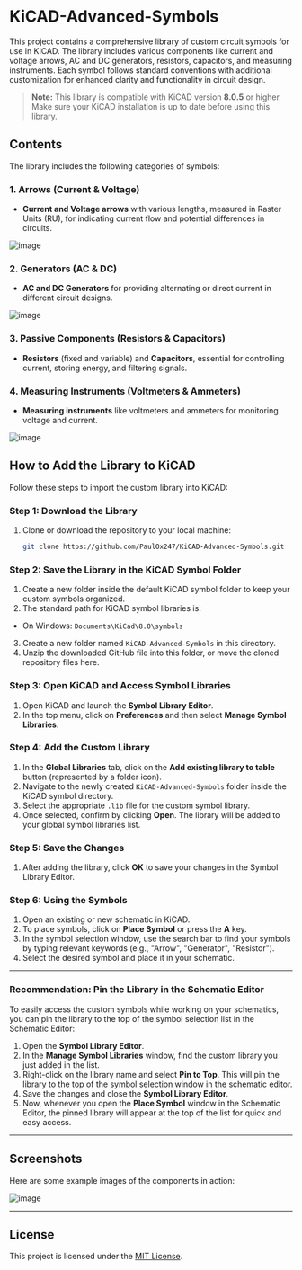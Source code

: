# KiCAD-Advanced-Symbols

This project contains a comprehensive library of custom circuit symbols for use in KiCAD. The library includes various components like current and voltage arrows, AC and DC generators, resistors, capacitors, and measuring instruments. Each symbol follows standard conventions with additional customization for enhanced clarity and functionality in circuit design.

> **Note:** This library is compatible with KiCAD version **8.0.5** or higher. Make sure your KiCAD installation is up to date before using this library.

## Contents

The library includes the following categories of symbols:

### 1. Arrows (Current & Voltage)
- **Current and Voltage arrows** with various lengths, measured in Raster Units (RU), for indicating current flow and potential differences in circuits.

![image](https://github.com/user-attachments/assets/a629d48e-b4fb-4bc6-b0e7-4f7a162f6d39)

### 2. Generators (AC & DC)
- **AC and DC Generators** for providing alternating or direct current in different circuit designs.

![image](https://github.com/user-attachments/assets/22aa7aa6-e324-4932-b8ba-edb72365529b)

### 3. Passive Components (Resistors & Capacitors)
- **Resistors** (fixed and variable) and **Capacitors**, essential for controlling current, storing energy, and filtering signals.

### 4. Measuring Instruments (Voltmeters & Ammeters)
- **Measuring instruments** like voltmeters and ammeters for monitoring voltage and current.

![image](https://github.com/user-attachments/assets/76bbb5d0-30d4-4e99-acc5-098461ee6442)


## How to Add the Library to KiCAD

Follow these steps to import the custom library into KiCAD:

### Step 1: Download the Library
1. Clone or download the repository to your local machine:
   ```bash
   git clone https://github.com/PaulOx247/KiCAD-Advanced-Symbols.git
	```

### Step 2: Save the Library in the KiCAD Symbol Folder
1. Create a new folder inside the default KiCAD symbol folder to keep your custom symbols organized.
2. The standard path for KiCAD symbol libraries is:
- On Windows: `Documents\KiCad\8.0\symbols`
3. Create a new folder named `KiCAD-Advanced-Symbols` in this directory.
4. Unzip the downloaded GitHub file into this folder, or move the cloned repository files here.

### Step 3: Open KiCAD and Access Symbol Libraries
1. Open KiCAD and launch the **Symbol Library Editor**.
2. In the top menu, click on **Preferences** and then select **Manage Symbol Libraries**.

### Step 4: Add the Custom Library
1. In the **Global Libraries** tab, click on the **Add existing library to table** button (represented by a folder icon).
2. Navigate to the newly created `KiCAD-Advanced-Symbols` folder inside the KiCAD symbol directory.
3. Select the appropriate `.lib` file for the custom symbol library.
4. Once selected, confirm by clicking **Open**. The library will be added to your global symbol libraries list.

### Step 5: Save the Changes
1. After adding the library, click **OK** to save your changes in the Symbol Library Editor.

### Step 6: Using the Symbols
1. Open an existing or new schematic in KiCAD.
2. To place symbols, click on **Place Symbol** or press the **A** key.
3. In the symbol selection window, use the search bar to find your symbols by typing relevant keywords (e.g., "Arrow", "Generator", "Resistor").
4. Select the desired symbol and place it in your schematic.

---

### Recommendation: Pin the Library in the Schematic Editor
To easily access the custom symbols while working on your schematics, you can pin the library to the top of the symbol selection list in the Schematic Editor:

1. Open the **Symbol Library Editor**.
2. In the **Manage Symbol Libraries** window, find the custom library you just added in the list.
3. Right-click on the library name and select **Pin to Top**. This will pin the library to the top of the symbol selection window in the schematic editor.
4. Save the changes and close the **Symbol Library Editor**.
5. Now, whenever you open the **Place Symbol** window in the Schematic Editor, the pinned library will appear at the top of the list for quick and easy access.

---

## Screenshots

Here are some example images of the components in action:

![image](https://github.com/user-attachments/assets/9fabc51f-2764-412a-bf84-b49f3f733746)

---

## License

This project is licensed under the [MIT License](LICENSE).
